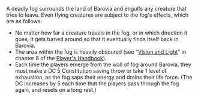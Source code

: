 A deadly fog surrounds the land of Barovia and engulfs any creature that tries to leave. Even flying creatures are subject to the fog's effects, which are as follows:

- No matter how far a creature travels in the fog, or in which direction it goes, it gets turned around so that it eventually finds itself back in Barovia.
- The area within the fog is heavily obscured (see "[Vision and Light](https://2014.5e.tools/quickreference.html#bookref-quick,2,vision%20and%20light)" in chapter 8 of the [Player's Handbook](https://2014.5e.tools/book.html#PHB)).
- Each time the players emerge from the wall of fog around Barovia, they must make a DC 5 Constitution saving throw or take 1 level of exhaustion, as the fog saps their energy and drains their life force. (The DC increases by 5 each time that the players pass through the fog again, and resets on a long rest.)